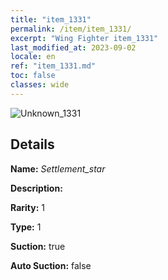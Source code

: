 ```yaml
---
title: "item_1331"
permalink: /item/item_1331/
excerpt: "Wing Fighter item_1331"
last_modified_at: 2023-09-02
locale: en
ref: "item_1331.md"
toc: false
classes: wide
---
```



 ![Unknown_1331](/images/item/Settlement_star_p.png)



## Details

 **Name:** *Settlement_star* 

 **Description:** 

 **Rarity:** 1 

 **Type:** 1 

 **Suction:** true 

 **Auto Suction:** false 


